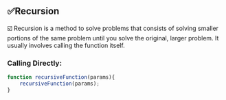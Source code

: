 ##  ✅Recursion

☑️ Recursion is a method to solve problems that consists of solving smaller portions of the same problem
until you solve the original, larger problem. It usually involves calling the function itself.

###  Calling Directly:
```JavaScript
function recursiveFunction(params){
    recursiveFunction(params);
}
```
